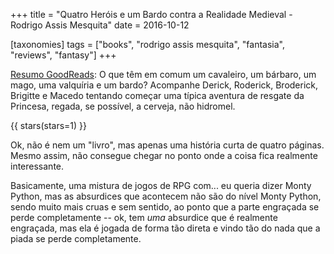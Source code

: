 +++
title = "Quatro Heróis e um Bardo contra a Realidade Medieval - Rodrigo Assis Mesquita"
date = 2016-10-12

[taxonomies]
tags = ["books", "rodrigo assis mesquita", "fantasia", "reviews", "fantasy"]
+++

[Resumo GoodReads](https://www.goodreads.com/book/show/26137212-quatro-her-is-e-um-bardo-contra-a-realidade-medieval):
O que têm em comum um cavaleiro, um bárbaro, um mago, uma valquíria e um
bardo? Acompanhe Derick, Roderick, Broderick, Brigitte e Macedo tentando
começar uma típica aventura de resgate da Princesa, regada, se possível, a
cerveja, não hidromel.

<!-- more -->

{{ stars(stars=1) }}

Ok, não é nem um "livro", mas apenas uma história curta de quatro páginas.
Mesmo assim, não consegue chegar no ponto onde a coisa fica realmente
interessante. 

Basicamente, uma mistura de jogos de RPG com... eu queria dizer Monty Python,
mas as absurdices que acontecem não são do nível Monty Python, sendo muito
mais cruas e sem sentido, ao ponto que a parte engraçada se perde
completamente -- ok, tem <I>uma</I> absurdice que é realmente engraçada, mas
ela é jogada de forma tão direta e vindo tão do nada que a piada se perde
completamente. 
